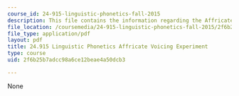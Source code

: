 ```yaml
---
course_id: 24-915-linguistic-phonetics-fall-2015
description: This file contains the information regarding the Affricate Voicing Experiment.
file_location: /coursemedia/24-915-linguistic-phonetics-fall-2015/2f6b25b7adcc98a6ce12beae4a50dcb3_MIT24_915F15_Assignment6.pdf
file_type: application/pdf
layout: pdf
title: 24.915 Linguistic Phonetics Affricate Voicing Experiment
type: course
uid: 2f6b25b7adcc98a6ce12beae4a50dcb3

---
```

None